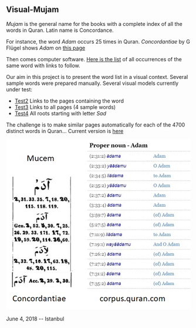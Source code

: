 ## Visual-Mujam

_Mujam_ is the general name for the books with a complete index of all the words in Quran. Latin name is Concordance.

For instance, the word _Adam_ occurs 25 times in Quran. _Concordantiae_ by G Flügel shows _Adam_ on [this page](https://archive.org/stream/concordantiaeco00flgoog#page/n28/mode/2up)

Then comes computer software. [Here is the list](http://corpus.quran.com/qurandictionary.jsp?q=adm) of all occurrences of the same word with links to follow.

Our aim in this project is to present the word list in a visual context. Several sample words were prepared manually. Several visual models currently under test:
* [Test2](first/test2.html) Links to the pages containing the word
* [Test3](first/test3.html) Links to all pages (4 sample words)
* [Test4](first/test4.html) All roots starting with letter _Sad_

The challenge is to make similar pages automatically for each of the 4700 distinct words in Quran... Current version is [here](Mujam.html)

![Picture](Adem/Adem.jpg)

June 4, 2018 -- Istanbul

